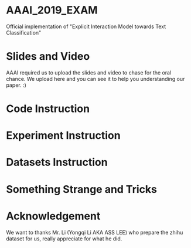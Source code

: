 # AAAI_2019_EXAM
Official implementation of "Explicit Interaction Model towards Text Classification"

# Slides and Video

AAAI required us to upload the slides and video to chase for the oral chance. We upload here and you can see it to help you understanding our paper. :)

# Code Instruction

# Experiment Instruction

# Datasets Instruction

# Something Strange and Tricks

# Acknowledgement

We want to thanks Mr. Li (Yongqi Li AKA ASS LEE) who prepare the zhihu dataset for us, really appreciate for what he did.
